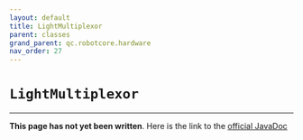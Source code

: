 ```yaml
---
layout: default
title: LightMultiplexor
parent: classes
grand_parent: qc.robotcore.hardware
nav_order: 27
---
```

# `LightMultiplexor`
---
**This page has not yet been written**. Here is the link to the [official JavaDoc](https://ftctechnh.github.io/ftc_app/doc/javadoc/com/qualcomm/robotcore/hardware/LightMultiplexor.html)
        